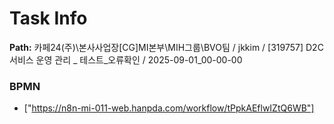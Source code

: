 # Task Info

**Path:** 카페24(주)\본사사업장\[CG]MI본부\MIH그룹\BVO팀 / jkkim / [319757] D2C 서비스 운영 관리 _ 테스트_오류확인 / 2025-09-01_00-00-00

### BPMN
- ["https://n8n-mi-011-web.hanpda.com/workflow/tPpkAEflwIZtQ6WB"]


